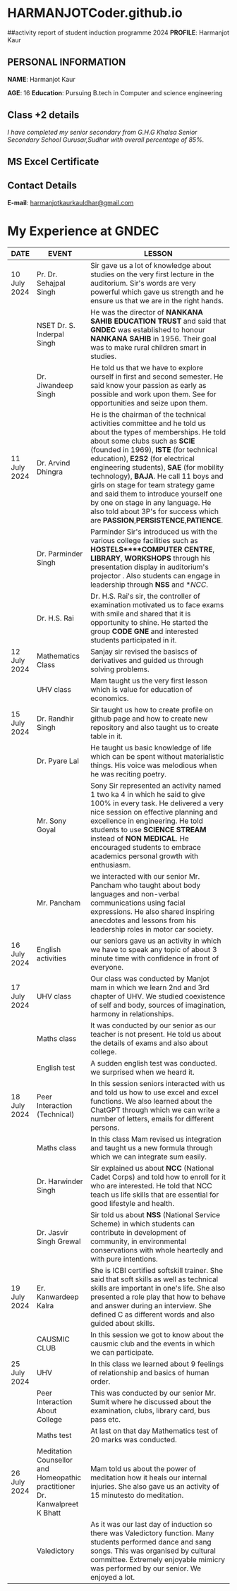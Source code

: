 # HARMANJOTCoder.github.io
##activity report of student induction programme 2024
**PROFILE**: Harmanjot Kaur

## **PERSONAL INFORMATION**
**NAME**: Harmanjot Kaur

**AGE**: 16
**Education**: Pursuing B.tech in Computer and science engineering

## Class +2 details
*I have completed my senior secondary from G.H.G Khalsa Senior Secondary School Gurusar,Sudhar with overall percentage of 85%.*
## MS Excel Certificate

## Contact Details 
**E-mail**: harmanjotkaurkauldhar@gmail.com
# My Experience at GNDEC
| DATE | EVENT | LESSON|
| ----------- | ------------ | ----------- |
| 10 July 2024 | Pr. Dr. Sehajpal Singh | Sir gave us a lot of knowledge about studies on the very first lecture in the auditorium. Sir's words are very powerful which gave us strength and he ensure us that we are in the right hands.|
|               | NSET Dr. S. Inderpal Singh | He was the director of **NANKANA SAHIB EDUCATION TRUST** and said that **GNDEC** was established to honour **NANKANA SAHIB** in 1956. Their goal was to make rural children smart in studies.|
|               | Dr. Jiwandeep Singh | He told us that we have to explore ourself in first and second semester. He said know your passion as early as possible and work upon them. See for opportunities and seize upon them.|
| 11 July 2024 | Dr. Arvind Dhingra | He is the chairman of the technical activities committee and he told us about the types of memberships. He told about some clubs such as **SCIE** (founded in 1969), **ISTE** (for technical education), **E2S2** (for electrical engineering students), **SAE** (for mobility technology), **BAJA**. He call 11 boys and girls on stage for team strategy game and said them to introduce yourself one by one on stage in any language. He also told about 3P's for success which are **PASSION**,**PERSISTENCE**,**PATIENCE**.
|               | Dr. Parminder Singh | Parminder Sir's introduced us with the various college facilities such as **HOSTELS****COMPUTER CENTRE**, **LIBRARY**, **WORKSHOPS** through his presentation display in auditorium's projector . Also students can engage in leadership through **NSS** and **NCC*.|
|               | Dr. H.S. Rai | Dr. H.S. Rai's sir, the controller of examination motivated us to face exams with smile and shared that it is opportunity to shine. He started the group **CODE GNE** and interested students participated in it.|
| 12 July 2024 | Mathematics Class | Sanjay sir revised the basiscs of derivatives and guided us through solving problems.|
|               | UHV class | Mam taught us the very first lesson which is value for education of economics.|
| 15 July 2024 | Dr. Randhir Singh | Sir taught us how to create profile on github page and how to create new repository and also taught us to create table in it.|
|                  | Dr. Pyare Lal | He taught us basic knowledge of life which can be spent without materialistic things. His voice was melodious when he was reciting poetry.|
|                | Mr. Sony Goyal | Sony Sir represented an activity named 1 two ka 4 in which he said to give 100% in every task. He delivered a very nice session on effective planning and excellence in engineering. He told students to use **SCIENCE STREAM** instead of **NON MEDICAL**. He encouraged students to embrace academics personal growth with enthusiasm.|
|                | Mr. Pancham | we interacted with our senior Mr. Pancham who taught about body languages and non-verbal communications using facial expressions. He also shared inspiring anecdotes and lessons from his leadership roles in motor car society. |
| 16 July 2024 | English activities | our seniors gave us an activity in which we have to speak any topic of about 3 minute time with confidence in front of everyone.|
| 17 July 2024 | UHV class| Our class was conducted by Manjot mam in which we learn 2nd and 3rd chapter of UHV. We studied coexistence of self and body, sources of imagination, harmony in relationships.|
|              | Maths class | It was conducted by our senior as our teacher is not present. He told us about the details of exams and also about college.|
|              | English test |  A sudden english test was conducted. we surprised when we heard it.|
| 18 July 2024 | Peer Interaction (Technical) | In this session seniors interacted with us and told us how to use excel and excel functions. We also learned about the ChatGPT through which we can write a number of letters, emails for different persons.|
|              | Maths class | In this class Mam revised us integration and taught us a new formula through which we can integrate sum easily.|
|              | Dr. Harwinder Singh | Sir explained us about **NCC** (National Cadet Corps) and told how to enroll for it who are interested. He told that NCC teach us life skills that are essential for good lifestyle and health.|
|              | Dr. Jasvir Singh Grewal | Sir told us about **NSS** (National Service Scheme) in which students can contribute in development of community, in environmental conservations with whole heartedly and with pure intentions.|
| 19 July 2024 | Er. Kanwardeep Kalra | She is ICBI certified softskill trainer. She said that soft skills as well as technical skills are important in one's life. She also presented a role play that how to behave and answer during an interview. She defined C as different words and also guided about skills.||              | Fine Arts Events | we went for the competition of mehandi conducted by our seniors.|
|              | CAUSMIC CLUB | In this session we got to know about the causmic club and the events in which we can participate. |
| 25 July 2024 | UHV | In this class we learned about 9 feelings of relationship and basics of human order. |
|              | Peer Interaction About College | This was conducted by our senior Mr. Sumit where he discussed about the examination, clubs, library card, bus pass etc. |
|              | Maths test | At last on that day Mathematics test of 20 marks was conducted. |
| 26 July 2024 | Meditation Counsellor and Homeopathic practitioner Dr. Kanwalpreet K Bhatt | Mam told us about the power of meditation how it heals our internal injuries. She also gave us an activity of 15 minutesto do meditation. |
|              | Valedictory | As it was our last day of induction so there was Valedictory function. Many students performed dance and sang songs. This was organised by cultural committee.  Extremely enjoyable mimicry was performed by our senior. We enjoyed a lot. |
